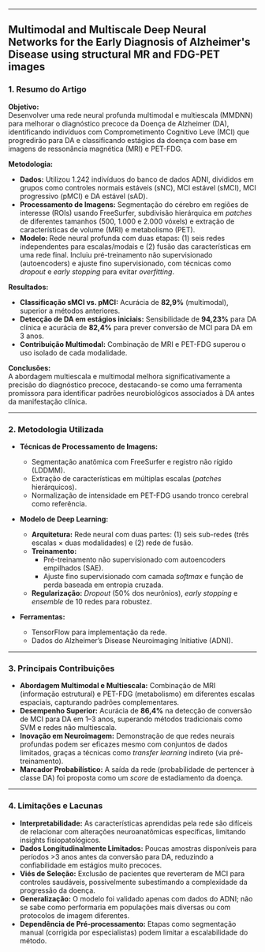 ***

## Multimodal and Multiscale Deep Neural Networks for the Early Diagnosis of Alzheimer's Disease using structural MR and FDG-PET images

### 1. **Resumo do Artigo**  

**Objetivo:**  
Desenvolver uma rede neural profunda multimodal e multiescala (MMDNN) para melhorar o diagnóstico precoce da Doença de Alzheimer (DA), identificando indivíduos com Comprometimento Cognitivo Leve (MCI) que progredirão para DA e classificando estágios da doença com base em imagens de ressonância magnética (MRI) e PET-FDG.  

**Metodologia:**  
- **Dados:** Utilizou 1.242 indivíduos do banco de dados ADNI, divididos em grupos como controles normais estáveis (sNC), MCI estável (sMCI), MCI progressivo (pMCI) e DA estável (sAD).  
- **Processamento de Imagens:** Segmentação do cérebro em regiões de interesse (ROIs) usando FreeSurfer, subdivisão hierárquica em *patches* de diferentes tamanhos (500, 1.000 e 2.000 vóxels) e extração de características de volume (MRI) e metabolismo (PET).  
- **Modelo:** Rede neural profunda com duas etapas: (1) seis redes independentes para escalas/modais e (2) fusão das características em uma rede final. Incluiu pré-treinamento não supervisionado (autoencoders) e ajuste fino supervisionado, com técnicas como *dropout* e *early stopping* para evitar *overfitting*.  

**Resultados:**  
- **Classificação sMCI vs. pMCI:** Acurácia de **82,9%** (multimodal), superior a métodos anteriores.  
- **Detecção de DA em estágios iniciais:** Sensibilidade de **94,23%** para DA clínica e acurácia de **82,4%** para prever conversão de MCI para DA em 3 anos.  
- **Contribuição Multimodal:** Combinação de MRI e PET-FDG superou o uso isolado de cada modalidade.  

**Conclusões:**  
A abordagem multiescala e multimodal melhora significativamente a precisão do diagnóstico precoce, destacando-se como uma ferramenta promissora para identificar padrões neurobiológicos associados à DA antes da manifestação clínica.

***
### 2. **Metodologia Utilizada**  

- **Técnicas de Processamento de Imagens:**  
  - Segmentação anatômica com FreeSurfer e registro não rígido (LDDMM).  
  - Extração de características em múltiplas escalas (*patches* hierárquicos).  
  - Normalização de intensidade em PET-FDG usando tronco cerebral como referência.  

- **Modelo de Deep Learning:**  
  - **Arquitetura:** Rede neural com duas partes: (1) seis sub-redes (três escalas × duas modalidades) e (2) rede de fusão.  
  - **Treinamento:**  
    - Pré-treinamento não supervisionado com autoencoders empilhados (SAE).  
    - Ajuste fino supervisionado com camada *softmax* e função de perda baseada em entropia cruzada.  
  - **Regularização:** *Dropout* (50% dos neurônios), *early stopping* e *ensemble* de 10 redes para robustez.  

- **Ferramentas:**  
  - TensorFlow para implementação da rede.  
  - Dados do Alzheimer’s Disease Neuroimaging Initiative (ADNI).  

***
### 3. **Principais Contribuições**  

- **Abordagem Multimodal e Multiescala:** Combinação de MRI (informação estrutural) e PET-FDG (metabolismo) em diferentes escalas espaciais, capturando padrões complementares.  
- **Desempenho Superior:** Acurácia de **86,4%** na detecção de conversão de MCI para DA em 1–3 anos, superando métodos tradicionais como SVM e redes não multiescala.  
- **Inovação em Neuroimagem:** Demonstração de que redes neurais profundas podem ser eficazes mesmo com conjuntos de dados limitados, graças a técnicas como *transfer learning* indireto (via pré-treinamento).  
- **Marcador Probabilístico:** A saída da rede (probabilidade de pertencer à classe DA) foi proposta como um *score* de estadiamento da doença.  

***
### 4. **Limitações e Lacunas**  

- **Interpretabilidade:** As características aprendidas pela rede são difíceis de relacionar com alterações neuroanatômicas específicas, limitando insights fisiopatológicos.  
- **Dados Longitudinalmente Limitados:** Poucas amostras disponíveis para períodos >3 anos antes da conversão para DA, reduzindo a confiabilidade em estágios muito precoces.  
- **Viés de Seleção:** Exclusão de pacientes que reverteram de MCI para controles saudáveis, possivelmente subestimando a complexidade da progressão da doença.  
- **Generalização:** O modelo foi validado apenas com dados do ADNI; não se sabe como performaria em populações mais diversas ou com protocolos de imagem diferentes.  
- **Dependência de Pré-processamento:** Etapas como segmentação manual (corrigida por especialistas) podem limitar a escalabilidade do método.  